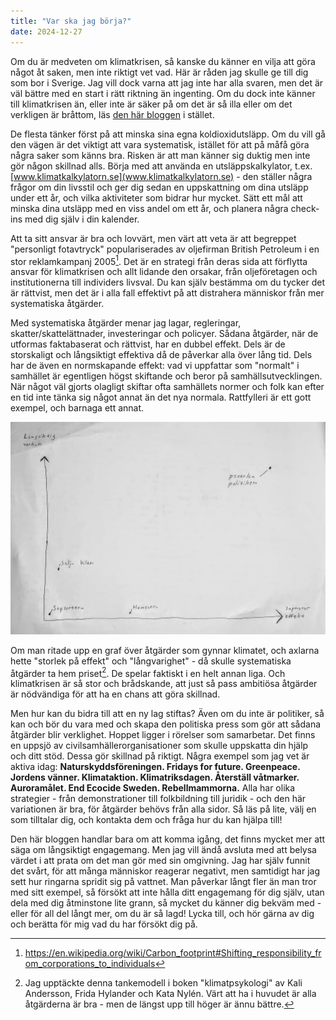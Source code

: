 ```yaml
---
title: "Var ska jag börja?"
date: 2024-12-27
---
```


Om du är medveten om klimatkrisen, så kanske du känner en vilja att göra något åt saken, men inte riktigt vet vad. 
Här är råden jag skulle ge till dig som bor i Sverige. Jag vill dock varna att jag inte har alla svaren, men det är väl bättre
med en start i rätt riktning än ingenting. Om du dock inte känner till klimatkrisen än, eller inte är säker på om det är så 
illa eller om det verkligen är bråttom, läs [den här bloggen](https://blog.janiuk.se/2024/11/18/vad-pratar-du-om.html) i stället. 

De flesta tänker först på att minska sina egna koldioxidutsläpp. Om du vill gå den vägen är det viktigt att vara systematisk,
istället för att på måfå göra några saker som känns bra. Risken är att man känner sig duktig men inte gör någon skillnad alls.
Börja med att använda en utsläppskalkylator, t.ex. [www.klimatkalkylatorn.se](www.klimatkalkylatorn.se) - den ställer några frågor om din livsstil och
ger dig sedan en uppskattning om dina utsläpp under ett år, och vilka aktiviteter som bidrar hur mycket. Sätt ett mål att 
minska dina utsläpp med en viss andel om ett år, och planera några check-ins med dig själv i din kalender. 

Att ta sitt ansvar är bra och lovvärt, men värt att veta är att begreppet "personligt fotavtryck" populariserades av oljefirman 
British Petroleum i en stor reklamkampanj 2005[^1]. Det är en strategi från deras sida att förflytta ansvar för klimatkrisen och allt 
lidande den orsakar, från oljeföretagen och institutionerna till individers livsval. Du kan själv bestämma om du tycker det är 
rättvist, men det är i alla fall effektivt på att distrahera människor från mer systematiska åtgärder. 

Med systematiska åtgärder menar jag lagar, regleringar, skatter/skattelättnader, investeringar och policyer. Sådana åtgärder,
när de utformas faktabaserat och rättvist, har en dubbel effekt. Dels är de storskaligt och långsiktigt effektiva då de
påverkar alla över lång tid. Dels har de även en normskapande effekt: vad vi uppfattar som "normalt" i samhället är egentligen
högst skiftande och beror på samhällsutvecklingen. När något väl gjorts olagligt skiftar ofta samhällets normer och folk 
kan efter en tid inte tänka sig något annat än det nya normala. Rattfylleri är ett gott exempel, och barnaga ett annat. 
 
![Påverkanspilen](/assets/images/graf-atgard.jpg)

Om man ritade upp en graf över åtgärder som gynnar klimatet, och axlarna hette "storlek på effekt" och "långvarighet" - då 
skulle systematiska åtgärder ta hem priset[^2]. De spelar faktiskt i en helt annan liga. Och klimatkrisen är så stor och 
brådskande, att just så pass ambitiösa åtgärder är nödvändiga för att ha en chans att göra skillnad.

Men hur kan du bidra till att en ny lag stiftas? Även om du inte är politiker, så kan och bör du vara med och skapa den 
politiska press som gör att sådana åtgärder blir verklighet. Hoppet ligger i rörelser som samarbetar. Det 
finns en uppsjö av civilsamhällerorganisationer som skulle uppskatta din hjälp och ditt stöd. Dessa gör skillnad på riktigt.
Några exempel som jag vet är aktiva idag: **Naturskyddsföreningen. Fridays for future. Greenpeace. Jordens vänner. Klimataktion.
Klimatriksdagen. Återställ våtmarker. Auroramålet. End Ecocide Sweden. Rebellmammorna.** Alla har olika strategier - från 
demonstrationer till folkbildning till juridik - och den här variationen är bra, för åtgärder behövs från alla sidor. Så läs 
på lite, välj en som tilltalar dig, och kontakta dem och fråga hur du kan hjälpa till!

Den här bloggen handlar bara om att komma igång, det finns mycket mer att säga om långsiktigt engagemang. Men jag vill ändå 
avsluta med att belysa värdet i att prata om det man gör med sin omgivning. Jag har själv funnit det svårt, för att många 
människor reagerar negativt, men samtidigt har jag sett hur ringarna spridit sig på vattnet. Man påverkar långt fler 
än man tror med sitt exempel, så försökt att inte hålla ditt engagemang för dig själv, utan dela med dig åtminstone lite grann,
så mycket du känner dig bekväm med - eller för all del långt mer, om du är så lagd! Lycka till, och hör gärna av dig och
berätta för mig vad du har försökt dig på.

[^1]: https://en.wikipedia.org/wiki/Carbon_footprint#Shifting_responsibility_from_corporations_to_individuals  
[^2]: Jag upptäckte denna tankemodell i boken "klimatpsykologi" av Kali Andersson, Frida Hylander och Kata Nylén. Värt att ha i huvudet är alla åtgärderna är bra - men de längst upp till höger är ännu bättre.
